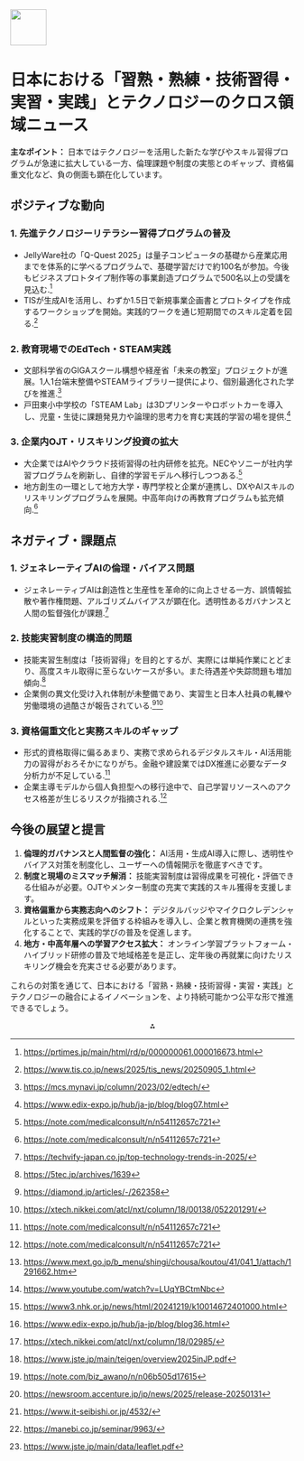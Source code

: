 <img src="https://r2cdn.perplexity.ai/pplx-full-logo-primary-dark%402x.png" style="height:64px;margin-right:32px"/>

# 日本における「習熟・熟練・技術習得・実習・実践」とテクノロジーのクロス領域ニュース

**主なポイント：**
日本ではテクノロジーを活用した新たな学びやスキル習得プログラムが急速に拡大している一方、倫理課題や制度の実態とのギャップ、資格偏重文化など、負の側面も顕在化しています。

## ポジティブな動向

### 1. 先進テクノロジーリテラシー習得プログラムの普及

- JellyWare社の「Q-Quest 2025」は量子コンピュータの基礎から産業応用までを体系的に学べるプログラムで、基礎学習だけで約100名が参加。今後もビジネスプロトタイプ制作等の事業創造プログラムで500名以上の受講を見込む.[^1]
- TISが生成AIを活用し、わずか1.5日で新規事業企画書とプロトタイプを作成するワークショップを開始。実践的ワークを通じ短期間でのスキル定着を図る.[^2]


### 2. 教育現場でのEdTech・STEAM実践

- 文部科学省のGIGAスクール構想や経産省「未来の教室」プロジェクトが進展。1人1台端末整備やSTEAMライブラリー提供により、個別最適化された学びを推進.[^3]
- 戸田東小中学校の「STEAM Lab」は3Dプリンターやロボットカーを導入し、児童・生徒に課題発見力や論理的思考力を育む実践的学習の場を提供.[^4]


### 3. 企業内OJT・リスキリング投資の拡大

- 大企業ではAIやクラウド技術習得の社内研修を拡充。NECやソニーが社内学習プログラムを刷新し、自律的学習モデルへ移行しつつある.[^5]
- 地方創生の一環として地方大学・専門学校と企業が連携し、DXやAIスキルのリスキリングプログラムを展開。中高年向けの再教育プログラムも拡充傾向.[^5]


## ネガティブ・課題点

### 1. ジェネレーティブAIの倫理・バイアス問題

- ジェネレーティブAIは創造性と生産性を革命的に向上させる一方、誤情報拡散や著作権問題、アルゴリズムバイアスが顕在化。透明性あるガバナンスと人間の監督強化が課題.[^6]


### 2. 技能実習制度の構造的問題

- 技能実習生制度は「技術習得」を目的とするが、実際には単純作業にとどまり、高度スキル取得に至らないケースが多い。また待遇差や失踪問題も増加傾向.[^7]
- 企業側の異文化受け入れ体制が未整備であり、実習生と日本人社員の軋轢や労働環境の過酷さが報告されている.[^8][^9]


### 3. 資格偏重文化と実務スキルのギャップ

- 形式的資格取得に偏るあまり、実務で求められるデジタルスキル・AI活用能力の習得がおろそかになりがち。金融や建設業ではDX推進に必要なデータ分析力が不足している.[^5]
- 企業主導モデルから個人負担型への移行途中で、自己学習リソースへのアクセス格差が生じるリスクが指摘される.[^5]


## 今後の展望と提言

1. **倫理的ガバナンスと人間監督の強化：** AI活用・生成AI導入に際し、透明性やバイアス対策を制度化し、ユーザーへの情報開示を徹底すべきです。
2. **制度と現場のミスマッチ解消：** 技能実習制度は習得成果を可視化・評価できる仕組みが必要。OJTやメンター制度の充実で実践的スキル獲得を支援します。
3. **資格偏重から実務志向へのシフト：** デジタルバッジやマイクロクレデンシャルといった実務成果を評価する枠組みを導入し、企業と教育機関の連携を強化することで、実践的学びの普及を促進します。
4. **地方・中高年層への学習アクセス拡大：** オンライン学習プラットフォーム・ハイブリッド研修の普及で地域格差を是正し、定年後の再就業に向けたリスキリング機会を充実させる必要があります。

これらの対策を通じて、日本における「習熟・熟練・技術習得・実習・実践」とテクノロジーの融合によるイノベーションを、より持続可能かつ公平な形で推進できるでしょう。
<span style="display:none">[^10][^11][^12][^13][^14][^15][^16][^17][^18][^19][^20]</span>

<div style="text-align: center">⁂</div>

[^1]: https://prtimes.jp/main/html/rd/p/000000061.000016673.html

[^2]: https://www.tis.co.jp/news/2025/tis_news/20250905_1.html

[^3]: https://mcs.mynavi.jp/column/2023/02/edtech/

[^4]: https://www.edix-expo.jp/hub/ja-jp/blog/blog07.html

[^5]: https://note.com/medicalconsult/n/n54112657c721

[^6]: https://techvify-japan.co.jp/top-technology-trends-in-2025/

[^7]: https://5tec.jp/archives/1639

[^8]: https://diamond.jp/articles/-/262358

[^9]: https://xtech.nikkei.com/atcl/nxt/column/18/00138/052201291/

[^10]: https://www.mext.go.jp/b_menu/shingi/chousa/koutou/41/041_1/attach/1291662.htm

[^11]: https://www.youtube.com/watch?v=LUqYBCtmNbc

[^12]: https://www3.nhk.or.jp/news/html/20241219/k10014672401000.html

[^13]: https://www.edix-expo.jp/hub/ja-jp/blog/blog36.html

[^14]: https://xtech.nikkei.com/atcl/nxt/column/18/02985/

[^15]: https://www.jste.jp/main/teigen/overview2025inJP.pdf

[^16]: https://note.com/biz_awano/n/n06b505d17615

[^17]: https://newsroom.accenture.jp/jp/news/2025/release-20250131

[^18]: https://www.it-seibishi.or.jp/4532/

[^19]: https://manebi.co.jp/seminar/9963/

[^20]: https://www.jste.jp/main/data/leaflet.pdf

